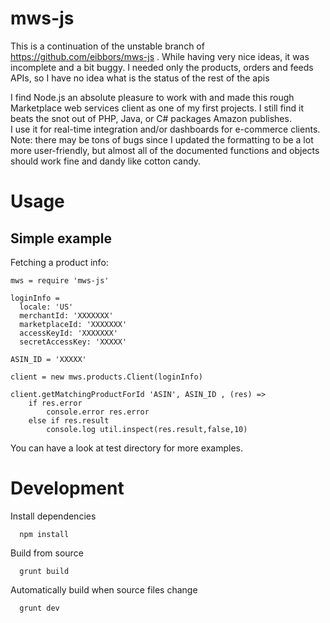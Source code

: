 mws-js
======

This is a continuation of the unstable branch of https://github.com/eibbors/mws-js .
While having very nice ideas, it was incomplete and a bit buggy.
I needed only the products, orders and feeds APIs, so I have no idea what is the status
of the rest of the apis

I find Node.js an absolute pleasure to work with and made this rough
Marketplace web services client as one of my first projects. I still find it
beats the snot out of PHP, Java, or C# packages Amazon publishes.  
I use it for real-time integration and/or dashboards for e-commerce clients.
Note: there may be tons of bugs since I updated the formatting to be a lot
more user-friendly, but almost all of the documented functions and objects
should work fine and dandy like cotton candy.

Usage
=====

Simple example
--------------
Fetching a product info:
```
mws = require 'mws-js'

loginInfo = 
  locale: 'US'
  merchantId: 'XXXXXXX'
  marketplaceId: 'XXXXXXX'
  accessKeyId: 'XXXXXXX'
  secretAccessKey: 'XXXXX'

ASIN_ID = 'XXXXX'

client = new mws.products.Client(loginInfo)

client.getMatchingProductForId 'ASIN', ASIN_ID , (res) =>
	if res.error
		console.error res.error
	else if res.result
		console.log util.inspect(res.result,false,10)

```

You can have a look at test directory for more examples.

Development
===========
Install dependencies

      npm install

Build from source

      grunt build

Automatically build when source files change

      grunt dev